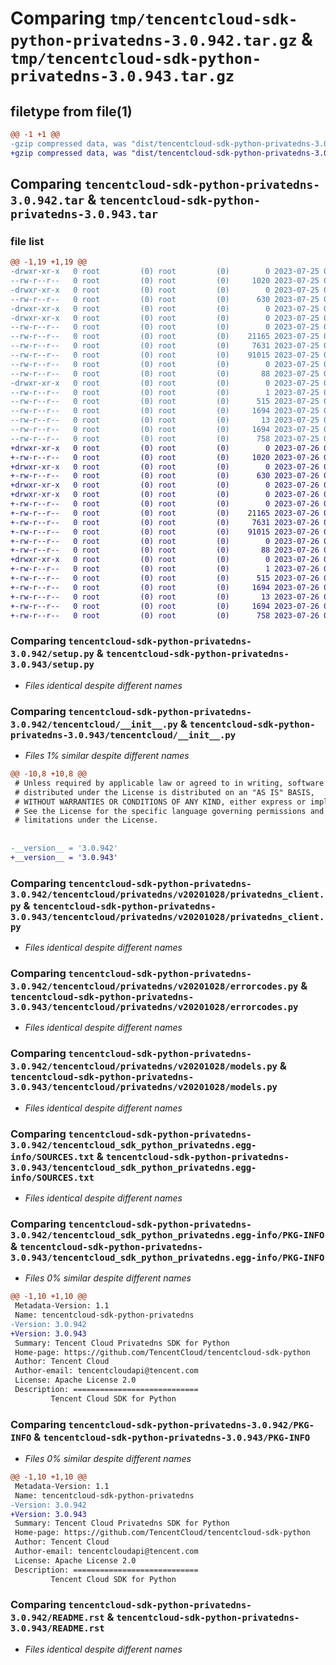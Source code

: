 # Comparing `tmp/tencentcloud-sdk-python-privatedns-3.0.942.tar.gz` & `tmp/tencentcloud-sdk-python-privatedns-3.0.943.tar.gz`

## filetype from file(1)

```diff
@@ -1 +1 @@
-gzip compressed data, was "dist/tencentcloud-sdk-python-privatedns-3.0.942.tar", last modified: Tue Jul 25 04:23:06 2023, max compression
+gzip compressed data, was "dist/tencentcloud-sdk-python-privatedns-3.0.943.tar", last modified: Wed Jul 26 00:42:22 2023, max compression
```

## Comparing `tencentcloud-sdk-python-privatedns-3.0.942.tar` & `tencentcloud-sdk-python-privatedns-3.0.943.tar`

### file list

```diff
@@ -1,19 +1,19 @@
-drwxr-xr-x   0 root         (0) root         (0)        0 2023-07-25 04:23:06.000000 tencentcloud-sdk-python-privatedns-3.0.942/
--rw-r--r--   0 root         (0) root         (0)     1020 2023-07-25 04:23:06.000000 tencentcloud-sdk-python-privatedns-3.0.942/setup.py
-drwxr-xr-x   0 root         (0) root         (0)        0 2023-07-25 04:23:06.000000 tencentcloud-sdk-python-privatedns-3.0.942/tencentcloud/
--rw-r--r--   0 root         (0) root         (0)      630 2023-07-25 04:23:06.000000 tencentcloud-sdk-python-privatedns-3.0.942/tencentcloud/__init__.py
-drwxr-xr-x   0 root         (0) root         (0)        0 2023-07-25 04:23:06.000000 tencentcloud-sdk-python-privatedns-3.0.942/tencentcloud/privatedns/
-drwxr-xr-x   0 root         (0) root         (0)        0 2023-07-25 04:23:06.000000 tencentcloud-sdk-python-privatedns-3.0.942/tencentcloud/privatedns/v20201028/
--rw-r--r--   0 root         (0) root         (0)        0 2023-07-25 04:23:06.000000 tencentcloud-sdk-python-privatedns-3.0.942/tencentcloud/privatedns/v20201028/__init__.py
--rw-r--r--   0 root         (0) root         (0)    21165 2023-07-25 04:23:06.000000 tencentcloud-sdk-python-privatedns-3.0.942/tencentcloud/privatedns/v20201028/privatedns_client.py
--rw-r--r--   0 root         (0) root         (0)     7631 2023-07-25 04:23:06.000000 tencentcloud-sdk-python-privatedns-3.0.942/tencentcloud/privatedns/v20201028/errorcodes.py
--rw-r--r--   0 root         (0) root         (0)    91015 2023-07-25 04:23:06.000000 tencentcloud-sdk-python-privatedns-3.0.942/tencentcloud/privatedns/v20201028/models.py
--rw-r--r--   0 root         (0) root         (0)        0 2023-07-25 04:23:06.000000 tencentcloud-sdk-python-privatedns-3.0.942/tencentcloud/privatedns/__init__.py
--rw-r--r--   0 root         (0) root         (0)       88 2023-07-25 04:23:06.000000 tencentcloud-sdk-python-privatedns-3.0.942/setup.cfg
-drwxr-xr-x   0 root         (0) root         (0)        0 2023-07-25 04:23:06.000000 tencentcloud-sdk-python-privatedns-3.0.942/tencentcloud_sdk_python_privatedns.egg-info/
--rw-r--r--   0 root         (0) root         (0)        1 2023-07-25 04:23:06.000000 tencentcloud-sdk-python-privatedns-3.0.942/tencentcloud_sdk_python_privatedns.egg-info/dependency_links.txt
--rw-r--r--   0 root         (0) root         (0)      515 2023-07-25 04:23:06.000000 tencentcloud-sdk-python-privatedns-3.0.942/tencentcloud_sdk_python_privatedns.egg-info/SOURCES.txt
--rw-r--r--   0 root         (0) root         (0)     1694 2023-07-25 04:23:06.000000 tencentcloud-sdk-python-privatedns-3.0.942/tencentcloud_sdk_python_privatedns.egg-info/PKG-INFO
--rw-r--r--   0 root         (0) root         (0)       13 2023-07-25 04:23:06.000000 tencentcloud-sdk-python-privatedns-3.0.942/tencentcloud_sdk_python_privatedns.egg-info/top_level.txt
--rw-r--r--   0 root         (0) root         (0)     1694 2023-07-25 04:23:06.000000 tencentcloud-sdk-python-privatedns-3.0.942/PKG-INFO
--rw-r--r--   0 root         (0) root         (0)      758 2023-07-25 04:23:06.000000 tencentcloud-sdk-python-privatedns-3.0.942/README.rst
+drwxr-xr-x   0 root         (0) root         (0)        0 2023-07-26 00:42:22.000000 tencentcloud-sdk-python-privatedns-3.0.943/
+-rw-r--r--   0 root         (0) root         (0)     1020 2023-07-26 00:42:21.000000 tencentcloud-sdk-python-privatedns-3.0.943/setup.py
+drwxr-xr-x   0 root         (0) root         (0)        0 2023-07-26 00:42:22.000000 tencentcloud-sdk-python-privatedns-3.0.943/tencentcloud/
+-rw-r--r--   0 root         (0) root         (0)      630 2023-07-26 00:42:21.000000 tencentcloud-sdk-python-privatedns-3.0.943/tencentcloud/__init__.py
+drwxr-xr-x   0 root         (0) root         (0)        0 2023-07-26 00:42:22.000000 tencentcloud-sdk-python-privatedns-3.0.943/tencentcloud/privatedns/
+drwxr-xr-x   0 root         (0) root         (0)        0 2023-07-26 00:42:22.000000 tencentcloud-sdk-python-privatedns-3.0.943/tencentcloud/privatedns/v20201028/
+-rw-r--r--   0 root         (0) root         (0)        0 2023-07-26 00:42:21.000000 tencentcloud-sdk-python-privatedns-3.0.943/tencentcloud/privatedns/v20201028/__init__.py
+-rw-r--r--   0 root         (0) root         (0)    21165 2023-07-26 00:42:21.000000 tencentcloud-sdk-python-privatedns-3.0.943/tencentcloud/privatedns/v20201028/privatedns_client.py
+-rw-r--r--   0 root         (0) root         (0)     7631 2023-07-26 00:42:21.000000 tencentcloud-sdk-python-privatedns-3.0.943/tencentcloud/privatedns/v20201028/errorcodes.py
+-rw-r--r--   0 root         (0) root         (0)    91015 2023-07-26 00:42:21.000000 tencentcloud-sdk-python-privatedns-3.0.943/tencentcloud/privatedns/v20201028/models.py
+-rw-r--r--   0 root         (0) root         (0)        0 2023-07-26 00:42:21.000000 tencentcloud-sdk-python-privatedns-3.0.943/tencentcloud/privatedns/__init__.py
+-rw-r--r--   0 root         (0) root         (0)       88 2023-07-26 00:42:22.000000 tencentcloud-sdk-python-privatedns-3.0.943/setup.cfg
+drwxr-xr-x   0 root         (0) root         (0)        0 2023-07-26 00:42:22.000000 tencentcloud-sdk-python-privatedns-3.0.943/tencentcloud_sdk_python_privatedns.egg-info/
+-rw-r--r--   0 root         (0) root         (0)        1 2023-07-26 00:42:22.000000 tencentcloud-sdk-python-privatedns-3.0.943/tencentcloud_sdk_python_privatedns.egg-info/dependency_links.txt
+-rw-r--r--   0 root         (0) root         (0)      515 2023-07-26 00:42:22.000000 tencentcloud-sdk-python-privatedns-3.0.943/tencentcloud_sdk_python_privatedns.egg-info/SOURCES.txt
+-rw-r--r--   0 root         (0) root         (0)     1694 2023-07-26 00:42:22.000000 tencentcloud-sdk-python-privatedns-3.0.943/tencentcloud_sdk_python_privatedns.egg-info/PKG-INFO
+-rw-r--r--   0 root         (0) root         (0)       13 2023-07-26 00:42:22.000000 tencentcloud-sdk-python-privatedns-3.0.943/tencentcloud_sdk_python_privatedns.egg-info/top_level.txt
+-rw-r--r--   0 root         (0) root         (0)     1694 2023-07-26 00:42:22.000000 tencentcloud-sdk-python-privatedns-3.0.943/PKG-INFO
+-rw-r--r--   0 root         (0) root         (0)      758 2023-07-26 00:42:21.000000 tencentcloud-sdk-python-privatedns-3.0.943/README.rst
```

### Comparing `tencentcloud-sdk-python-privatedns-3.0.942/setup.py` & `tencentcloud-sdk-python-privatedns-3.0.943/setup.py`

 * *Files identical despite different names*

### Comparing `tencentcloud-sdk-python-privatedns-3.0.942/tencentcloud/__init__.py` & `tencentcloud-sdk-python-privatedns-3.0.943/tencentcloud/__init__.py`

 * *Files 1% similar despite different names*

```diff
@@ -10,8 +10,8 @@
 # Unless required by applicable law or agreed to in writing, software
 # distributed under the License is distributed on an "AS IS" BASIS,
 # WITHOUT WARRANTIES OR CONDITIONS OF ANY KIND, either express or implied.
 # See the License for the specific language governing permissions and
 # limitations under the License.
 
 
-__version__ = '3.0.942'
+__version__ = '3.0.943'
```

### Comparing `tencentcloud-sdk-python-privatedns-3.0.942/tencentcloud/privatedns/v20201028/privatedns_client.py` & `tencentcloud-sdk-python-privatedns-3.0.943/tencentcloud/privatedns/v20201028/privatedns_client.py`

 * *Files identical despite different names*

### Comparing `tencentcloud-sdk-python-privatedns-3.0.942/tencentcloud/privatedns/v20201028/errorcodes.py` & `tencentcloud-sdk-python-privatedns-3.0.943/tencentcloud/privatedns/v20201028/errorcodes.py`

 * *Files identical despite different names*

### Comparing `tencentcloud-sdk-python-privatedns-3.0.942/tencentcloud/privatedns/v20201028/models.py` & `tencentcloud-sdk-python-privatedns-3.0.943/tencentcloud/privatedns/v20201028/models.py`

 * *Files identical despite different names*

### Comparing `tencentcloud-sdk-python-privatedns-3.0.942/tencentcloud_sdk_python_privatedns.egg-info/SOURCES.txt` & `tencentcloud-sdk-python-privatedns-3.0.943/tencentcloud_sdk_python_privatedns.egg-info/SOURCES.txt`

 * *Files identical despite different names*

### Comparing `tencentcloud-sdk-python-privatedns-3.0.942/tencentcloud_sdk_python_privatedns.egg-info/PKG-INFO` & `tencentcloud-sdk-python-privatedns-3.0.943/tencentcloud_sdk_python_privatedns.egg-info/PKG-INFO`

 * *Files 0% similar despite different names*

```diff
@@ -1,10 +1,10 @@
 Metadata-Version: 1.1
 Name: tencentcloud-sdk-python-privatedns
-Version: 3.0.942
+Version: 3.0.943
 Summary: Tencent Cloud Privatedns SDK for Python
 Home-page: https://github.com/TencentCloud/tencentcloud-sdk-python
 Author: Tencent Cloud
 Author-email: tencentcloudapi@tencent.com
 License: Apache License 2.0
 Description: ============================
         Tencent Cloud SDK for Python
```

### Comparing `tencentcloud-sdk-python-privatedns-3.0.942/PKG-INFO` & `tencentcloud-sdk-python-privatedns-3.0.943/PKG-INFO`

 * *Files 0% similar despite different names*

```diff
@@ -1,10 +1,10 @@
 Metadata-Version: 1.1
 Name: tencentcloud-sdk-python-privatedns
-Version: 3.0.942
+Version: 3.0.943
 Summary: Tencent Cloud Privatedns SDK for Python
 Home-page: https://github.com/TencentCloud/tencentcloud-sdk-python
 Author: Tencent Cloud
 Author-email: tencentcloudapi@tencent.com
 License: Apache License 2.0
 Description: ============================
         Tencent Cloud SDK for Python
```

### Comparing `tencentcloud-sdk-python-privatedns-3.0.942/README.rst` & `tencentcloud-sdk-python-privatedns-3.0.943/README.rst`

 * *Files identical despite different names*


